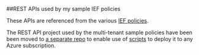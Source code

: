 ##REST APIs used by my sample IEF policies

These APIs are referenced from the various [IEF policies](https://github.com/mrochon/b2csamples/tree/master/Policies).

The REST API project used by the multi-tenant sample policies have been been moved to 
[a separate repo](https://github.com/mrochon/b2c-mt-rest) to enable use of 
[scripts](https://github.com/mrochon/b2csamples/tree/master/Scripts/MultiTenant) to deploy it to any Azure subscription.